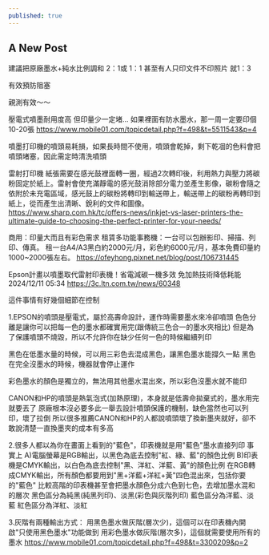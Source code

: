 ```yaml
---
published: true
---
```

## A New Post

建議把原廠墨水+純水比例調和 2：1或 1：1 甚至有人只印文件不印照片 就1：3

有效預防阻塞

親測有效～～

壓電式噴墨耐用度高
但印量少一定堵...
如果裡面有防水墨水，那一周一定要印個10-20張
  https://www.mobile01.com/topicdetail.php?f=498&t=5511543&p=4
  
  
噴墨打印機的噴頭易耗損，如果長時間不使用，噴頭會乾掉，剩下乾凅的色料會把噴頭堵塞，因此需定時清洗噴頭

雷射打印機
紙張需要在感光鼓裡面轉一圈，經過2次轉印後，利用熱力與壓力將碳粉固定於紙上。雷射會使充滿靜電的感光鼓消除部分電力並產生影像，碳粉會隨之依附於未充電區域，感光鼓上的碳粉將轉印到輸送帶上，輸送帶上的碳粉再轉印到紙上，從而產生出清晰、銳利的文件和圖像。
  https://www.sharp.com.hk/tc/offers-news/inkjet-vs-laser-printers-the-ultimate-guide-to-choosing-the-perfect-printer-for-your-needs/
  
商用：印量大而且有彩色需求
租賃多功能事務機：一台可以包辦影印、掃描、列印、傳真。
租一台A4/A3黑白約2000元/月，彩色約6000元/月，基本免費印量約1000~2000張左右。
  https://ofeyhong.pixnet.net/blog/post/106731445
  
Epson計畫以噴墨取代雷射印表機！省電減碳一機多效 免加熱技術降低耗能
  2024/12/11 05:34
  https://3c.ltn.com.tw/news/60348
  
  
這件事情有好幾個細節在控制

1.EPSON的噴頭是壓電式，屬於高壽命設計，運作時需要墨水來冷卻噴頭
色色分離是讓你可以把每一色的墨水都確實用完(跟傳統三色合一的墨水夾相比)
但是為了保護噴頭不燒毀，所以不允許你在缺少任何一色的時候繼續列印

黑色在低墨水量的時候，可以用三彩色去混成黑色，讓黑色墨水能撐久一點
黑色在完全沒墨水的時候，機器就會停止運作

彩色墨水的顏色是獨立的，無法用其他墨水混出來，所以彩色沒墨水就不能印

CANON和HP的噴頭是熱氣泡式(加熱原理)，本身就是低壽命拋棄式的，墨水用完就要丟了
原廠根本沒必要多此一舉去設計噴頭保護的機制，缺色當然也可以列印，壞了拉倒
所以很多推薦CANON和HP的人都說噴頭壞了換新墨夾就好，卻不敢說清楚一直換墨夾的成本有多高

2.很多人都以為你在畫面上看到的"藍色"，印表機就是用"藍色"墨水直接列印
事實上
A)電腦螢幕是RGB輸出，以黑色為底去控制"紅、綠、藍"的顏色比例
B)印表機是CMYK輸出，以白色為底去控制"黑、洋紅、洋藍、黃"的顏色比例
在RGB轉成CMYK輸出，所有顏色都要用到"黑+洋藍+洋紅+黃"四色混出來，包括你要的"藍色"
比較高階的印表機甚至會把墨水顏色分成六色到七色，去增加墨水混和的層次
黑色區分為純黑(純黑列印)、淡黑(彩色與灰階列印)
藍色區分為洋藍、淡藍
紅色區分為洋紅、淡紅

3.灰階有兩種輸出方式：
用黑色墨水做灰階(層次少)，這個可以在印表機內開啟"只使用黑色墨水"功能做到
用彩色墨水做灰階(層次多)，這個就需要使用所有的墨水
  https://www.mobile01.com/topicdetail.php?f=498&t=3300209&p=2
  

